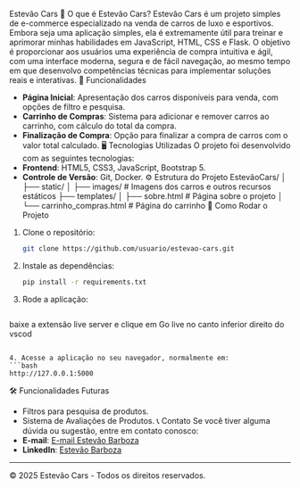Estevão Cars
🚗 O que é Estevão Cars?
Estevão Cars é um projeto simples de e-commerce especializado na venda de carros de luxo e esportivos. Embora seja uma aplicação simples, ela é extremamente útil para treinar e aprimorar minhas habilidades em JavaScript, HTML, CSS e Flask. O objetivo é proporcionar aos usuários uma experiência de compra intuitiva e ágil, com uma interface moderna, segura e de fácil navegação, ao mesmo tempo em que desenvolvo competências técnicas para implementar soluções reais e interativas.
🔧 Funcionalidades
- **Página Inicial**: Apresentação dos carros disponíveis para venda, com opções de filtro e pesquisa.
- **Carrinho de Compras**: Sistema para adicionar e remover carros ao carrinho, com cálculo do total da compra.
- **Finalização de Compra**: Opção para finalizar a compra de carros com o valor total calculado.
🖥️ Tecnologias Utilizadas
O projeto foi desenvolvido com as seguintes tecnologias:
- **Frontend**: HTML5, CSS3, JavaScript, Bootstrap 5.
- **Controle de Versão**: Git, Docker.
⚙️ Estrutura do Projeto
EstevãoCars/
│
├── static/
│   ├── images/           # Imagens dos carros e outros recursos estáticos
├── templates/
│   ├── sobre.html        # Página sobre o projeto
│   └── carrinho_compras.html # Página do carrinho
🚀 Como Rodar o Projeto
1. Clone o repositório:
   ```bash
   git clone https://github.com/usuario/estevao-cars.git
   ```

2. Instale as dependências:
   ```bash
   pip install -r requirements.txt
   ```

3. Rode a aplicação:
   ```bash
  baixe a extensão live server e clique em Go live no canto inferior direito do vscod
   ```

4. Acesse a aplicação no seu navegador, normalmente em:
   ```bash
   http://127.0.0.1:5000
   ```
🛠️ Funcionalidades Futuras
- Filtros para pesquisa de produtos.
- Sistema de Avaliações de Produtos.
📞 Contato
Se você tiver alguma dúvida ou sugestão, entre em contato conosco:
- **E-mail**: [E-mail Estevão Barboza](mailto:estevaogama20@gmail.com)
- **LinkedIn**: [Estevão Barboza](https://www.linkedin.com/in/estev%C3%A3o-barboza-a46b54327/)

---
&copy; 2025 Estevão Cars - Todos os direitos reservados.
